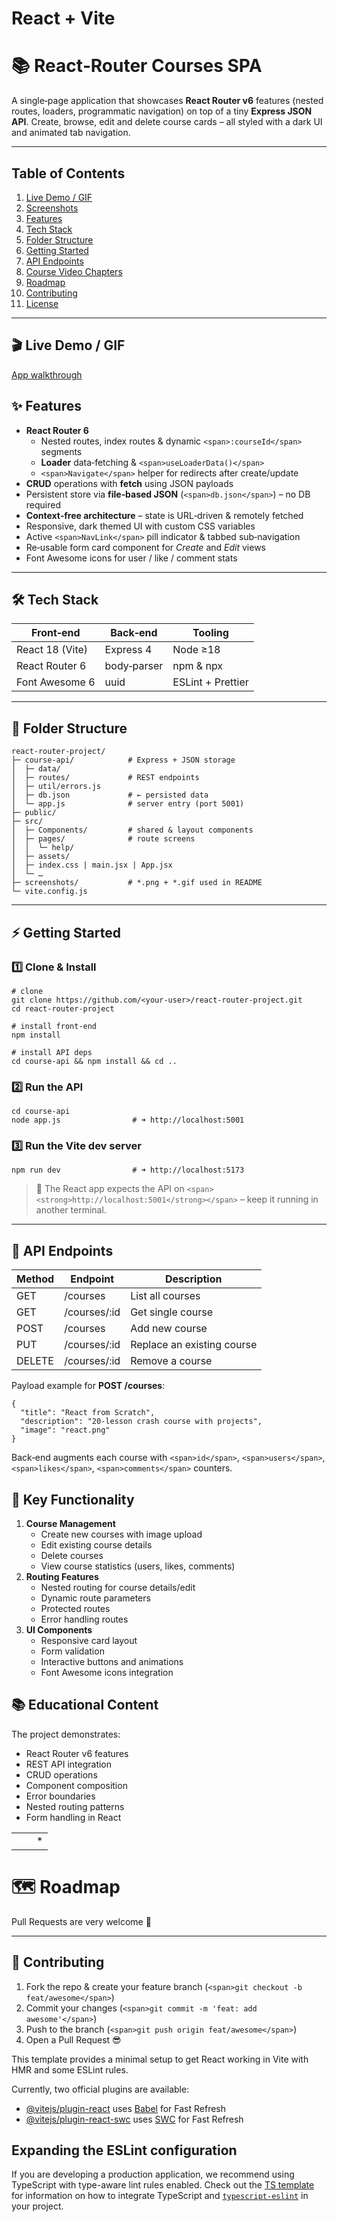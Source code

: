 # React + Vite

# 📚 React‑Router Courses SPA

A single‑page application that showcases **React Router v6** features (nested routes, loaders, programmatic navigation) on top of a tiny **Express JSON API**.
Create, browse, edit and delete course cards – all styled with a dark UI and animated tab navigation.

---

## Table of Contents

1. [Live Demo / GIF]()
2. [Screenshots]()
3. [Features]()
4. [Tech Stack]()
5. [Folder Structure]()
6. [Getting Started]()
7. [API Endpoints]()
8. [Course Video Chapters]()
9. [Roadmap]()
10. [Contributing]()
11. [License]()

---

## 🎬 Live Demo / GIF

[App walkthrough](https://github.com/alperyasar/ReactLearn/blob/main/react-router-project/screenshots/ScreenExplaination.gif)

## ✨ Features

- **React Router 6**
  - Nested routes, index routes & dynamic `<span>:courseId</span>` segments
  - **Loader** data‑fetching & `<span>useLoaderData()</span>`
  - `<span>Navigate</span>` helper for redirects after create/update
- **CRUD** operations with **fetch** using JSON payloads
- Persistent store via **file‑based JSON** (`<span>db.json</span>`) – no DB required
- **Context‑free architecture** – state is URL‑driven & remotely fetched
- Responsive, dark themed UI with custom CSS variables
- Active `<span>NavLink</span>` pill indicator & tabbed sub‑navigation
- Re‑usable form card component for _Create_ and _Edit_ views
- Font Awesome icons for user / like / comment stats

---

## 🛠 Tech Stack

| Front‑end       | Back‑end    | Tooling           |
| --------------- | ----------- | ----------------- |
| React 18 (Vite) | Express 4   | Node ≥18          |
| React Router 6  | body‑parser | npm & npx         |
| Font Awesome 6  | uuid        | ESLint + Prettier |

---

## 📂 Folder Structure

```
react-router-project/
├─ course-api/            # Express + JSON storage
│  ├─ data/
│  ├─ routes/             # REST endpoints
│  ├─ util/errors.js
│  ├─ db.json             # ← persisted data
│  └─ app.js              # server entry (port 5001)
├─ public/
├─ src/
│  ├─ Components/         # shared & layout components
│  ├─ pages/              # route screens
│  │  └─ help/
│  ├─ assets/
│  ├─ index.css | main.jsx | App.jsx
│  └─ …
├─ screenshots/           # *.png + *.gif used in README
└─ vite.config.js
```

---

## ⚡ Getting Started

### 1️⃣ Clone & Install

```
# clone
git clone https://github.com/<your-user>/react-router-project.git
cd react-router-project

# install front‑end
npm install

# install API deps
cd course-api && npm install && cd ..
```

### 2️⃣ Run the API

```
cd course-api
node app.js                # ➜ http://localhost:5001
```

### 3️⃣ Run the Vite dev server

```
npm run dev                # ➜ http://localhost:5173
```

> 🔑 The React app expects the API on `<span><strong>http://localhost:5001</strong></span>` – keep it running in another terminal.

---

## 🔌 API Endpoints

| Method | Endpoint     | Description                |
| ------ | ------------ | -------------------------- |
| GET    | /courses     | List all courses           |
| GET    | /courses/:id | Get single course          |
| POST   | /courses     | Add new course             |
| PUT    | /courses/:id | Replace an existing course |
| DELETE | /courses/:id | Remove a course            |

Payload example for **POST /courses**:

```
{
  "title": "React from Scratch",
  "description": "20‑lesson crash course with projects",
  "image": "react.png"
}
```

Back‑end augments each course with `<span>id</span>`, `<span>users</span>`, `<span>likes</span>`, `<span>comments</span>` counters.

## 🎯 Key Functionality

1. **Course Management**
   - Create new courses with image upload
   - Edit existing course details
   - Delete courses
   - View course statistics (users, likes, comments)
2. **Routing Features**
   - Nested routing for course details/edit
   - Dynamic route parameters
   - Protected routes
   - Error handling routes
3. **UI Components**
   - Responsive card layout
   - Form validation
   - Interactive buttons and animations
   - Font Awesome icons integration

## 📚 Educational Content

The project demonstrates:

- React Router v6 features
- REST API integration
- CRUD operations
- Component composition
- Error boundaries
- Nested routing patterns
- Form handling in React

|     |     |     |
| --- | --- | --- |
|     |     | \*  |

# 🗺 Roadmap

Pull Requests are very welcome 💜

---

## 🤝 Contributing

1. Fork the repo & create your feature branch (`<span>git checkout -b feat/awesome</span>`)
2. Commit your changes (`<span>git commit -m 'feat: add awesome'</span>`)
3. Push to the branch (`<span>git push origin feat/awesome</span>`)
4. Open a Pull Request 😎

This template provides a minimal setup to get React working in Vite with HMR and some ESLint rules.

Currently, two official plugins are available:

- [@vitejs/plugin-react](https://github.com/vitejs/vite-plugin-react/blob/main/packages/plugin-react) uses [Babel](https://babeljs.io/) for Fast Refresh
- [@vitejs/plugin-react-swc](https://github.com/vitejs/vite-plugin-react/blob/main/packages/plugin-react-swc) uses [SWC](https://swc.rs/) for Fast Refresh

## Expanding the ESLint configuration

If you are developing a production application, we recommend using TypeScript with type-aware lint rules enabled. Check out the [TS template](https://github.com/vitejs/vite/tree/main/packages/create-vite/template-react-ts) for information on how to integrate TypeScript and [`typescript-eslint`](https://typescript-eslint.io) in your project.
